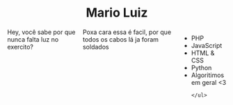 <h1 align="center">Mario Luiz</h1>
<div style="width:100%;display:flex; justify-content:center;">
    <div style="witdh:50%; display:inline;">
       Hey, você sabe por que nunca falta luz no exercito?
    </div>
    <div style="witdh:50%;display:inline;">
        Poxa cara essa é facil, por que todos os cabos lá ja foram soldados
    </div>
    <ul style="list-style:url('https://cdn.shopify.com/s/files/1/1061/1924/products/OK_Hand_Sign_Emoji_Icon_ios10_large.png?v=1571606092')">
        <li>
            PHP
        </li>
        <li>
            JavaScript
        </li>
        <li>
            HTML & CSS
        </li>
        <li>
            Python
        </li>
        <li>
            Algoritimos em geral <3
        </li>
        
    </ul>
</div>
